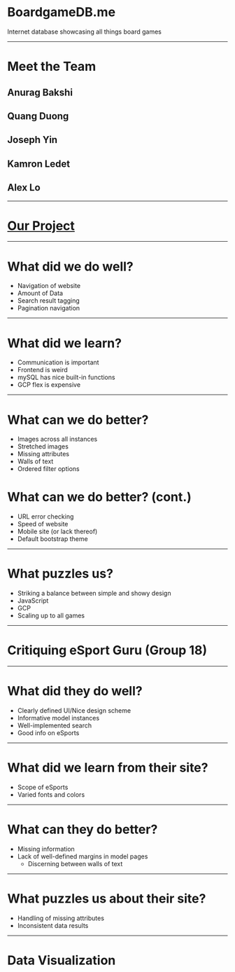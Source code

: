 # BoardgameDB.me

Internet database showcasing all things board games

---

# Meet the Team

## Anurag Bakshi

## Quang Duong

## Joseph Yin

## Kamron Ledet

## Alex Lo

---

# [Our Project](http://boardgamedb.me)

---

# What did we do well?
- Navigation of website
- Amount of Data
- Search result tagging
- Pagination navigation

---

# What did we learn?
- Communication is important
- Frontend is weird
- mySQL has nice built-in functions
- GCP flex is expensive

---

# What can we do better?
- Images across all instances
- Stretched images
- Missing attributes
- Walls of text
- Ordered filter options

# What can we do better? (cont.)
- URL error checking
- Speed of website
- Mobile site (or lack thereof)
- Default bootstrap theme

---

# What puzzles us?
- Striking a balance between simple and showy design
- JavaScript
- GCP
- Scaling up to all games

---

# Critiquing eSport Guru (Group 18)

---

# What did they do well?
- Clearly defined UI/Nice design scheme
- Informative model instances
- Well-implemented search
- Good info on eSports

---

# What did we learn from their site?

- Scope of eSports
- Varied fonts and colors

---

# What can they do better?

- Missing information
- Lack of well-defined margins in model pages
    - Discerning between walls of text

---

# What puzzles us about their site?
- Handling of missing attributes
- Inconsistent data results

---

# Data Visualization

